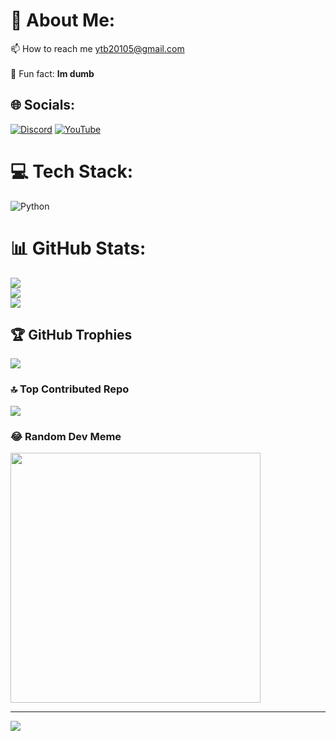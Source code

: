 # 💫 About Me:
📫 How to reach me ytb20105@gmail.com<br><br>    🥴 Fun fact: **Im dumb**<br>


## 🌐 Socials:
[![Discord](https://img.shields.io/badge/Discord-%237289DA.svg?logo=discord&logoColor=white)](https://discord.gg/4FzY2ugnh9) [![YouTube](https://img.shields.io/badge/YouTube-%23FF0000.svg?logo=YouTube&logoColor=white)](https://youtube.com/@lufy20105) 

# 💻 Tech Stack:
![Python](https://img.shields.io/badge/python-3670A0?style=flat&logo=python&logoColor=ffdd54)
# 📊 GitHub Stats:
![](https://github-readme-stats.vercel.app/api?username=lufy20106&theme=dark&hide_border=false&include_all_commits=false&count_private=true)<br/>
![](https://github-readme-streak-stats.herokuapp.com/?user=lufy20106&theme=dark&hide_border=false)<br/>
![](https://github-readme-stats.vercel.app/api/top-langs/?username=lufy20106&theme=dark&hide_border=false&include_all_commits=false&count_private=true&layout=compact)

## 🏆 GitHub Trophies
![](https://github-profile-trophy.vercel.app/?username=lufy20106&theme=onestar&no-frame=false&no-bg=true&margin-w=4)

### 🔝 Top Contributed Repo
![](https://github-contributor-stats.vercel.app/api?username=lufy20106&limit=5&theme=dark&combine_all_yearly_contributions=true)

### 😂 Random Dev Meme
<img src='https://randommeme-five.vercel.app/' style="height: 400px;"/>

---
![](https://komarev.com/ghpvc/?username=lufy20106&color=brightgreen&style=for-the-badge)

<!-- Proudly created with GPRM ( https://gprm.itsvg.in ) -->
